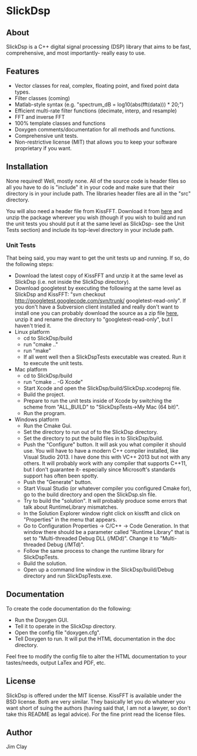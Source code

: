 SlickDsp
========

## About
SlickDsp is a C++ digital signal processing (DSP) library that aims to be fast, comprehensive, and most importantly- really easy to use.

## Features
* Vector classes for real, complex, floating point, and fixed point data types.
* Filter classes (coming)
* Matlab-style syntax (e.g. "spectrum_dB = log10(abs(fft(data))) * 20;")
* Efficient multi-rate filter functions (decimate, interp, and resample)
* FFT and inverse FFT
* 100% template classes and functions
* Doxygen comments/documentation for all methods and functions.
* Comprehensive unit tests.
* Non-restrictive license (MIT) that allows you to keep your software proprietary if you want.

## Installation
None required!  Well, mostly none.  All of the source code is header files so all you have to do is "include" it in your code and make sure that their directory is in your include path.  The libraries header files are all in the "src" directory.

You will also need a header file from KissFFT.  Download it from [here](https://sourceforge.net/projects/kissfft/) and unzip the package wherever you wish (though if you wish to build and run the unit tests you should put it at the same level as SlickDsp- see the Unit Tests section) and include its top-level directory in your include path.

### Unit Tests
That being said, you may want to get the unit tests up and running.  If so, do the following steps:

* Download the latest copy of KissFFT and unzip it at the same level as SlickDsp (i.e. not inside the SlickDsp directory).
* Download googletest by executing the following at the same level as SlickDsp and KissFFT: "svn checkout http://googletest.googlecode.com/svn/trunk/ googletest-read-only".  If you don't have a Subversion client installed and really don't want to install one you can probably download the source as a zip file [here](https://code.google.com/p/googletest/downloads/list), unzip it and rename the directory to "googletest-read-only", but I haven't tried it.
* Linux platform
    * cd to SlickDsp/build
    * run "cmake .."
    * run "make"
    * If all went well then a SlickDspTests executable was created.  Run it to execute the unit tests.
* Mac platform
    * cd to SlickDsp/build
    * run "cmake .. -G Xcode"
    * Start Xcode and open the SlickDsp/build/SlickDsp.xcodeproj file.
    * Build the project.
    * Prepare to run the unit tests inside of Xcode by switching the scheme from "ALL_BUILD" to "SlickDspTests->My Mac (64 bit)".
    * Run the program.
* Windows platform
    * Run the Cmake Gui.
    * Set the directory to run out of to the SlickDsp directory.
    * Set the directory to put the build files in to SlickDsp/build.
    * Push the "Configure" button.  It will ask you what compiler it should use.  You will have to have a modern C++ compiler installed, like Visual Studio 2013.  I have done this with VC++ 2013 but not with any others.  It will probably work with any compiler that supports C++11, but I don't guarantee it- especially since Microsoft's standards support has often been spotty.
    * Push the "Generate" button.
    * Start Visual Studio (or whatever compiler you configured Cmake for), go to the build directory and open the SlickDsp.sln file.
    * Try to build the "solution".  It will probably produce some errors that talk about RuntimeLibrary mismatches.
    * In the Solution Explorer window right click on kissfft and click on "Properties" in the menu that appears.
    *  Go to Configuration Properties -> C/C++ -> Code Generation.  In that window there should be a parameter called "Runtime Library" that is set to "Multi-threaded Debug DLL (/MDd)".  Change it to "Multi-threaded Debug (/MTd)".
    *  Follow the same process to change the runtime library for SlickDspTests.
    *  Build the solution.
    *  Open up a command line window in the SlickDsp/build/Debug directory and run SlickDspTests.exe.

## Documentation
To create the code documentation do the following:

* Run the Doxygen GUI.
* Tell it to operate in the SlickDsp directory.
* Open the config file "doxygen.cfg".
* Tell Doxygen to run.  It will put the HTML documentation in the doc directory.

Feel free to modify the config file to alter the HTML documentation to your tastes/needs, output LaTex and PDF, etc.

## License
SlickDsp is offered under the MIT license.  KissFFT is available under the BSD license.  Both are very similar.  They basically let you do whatever you want short of suing the authors (having said that, I am not a lawyer, so don't take this README as legal advice).  For the fine print read the license files.

## Author
Jim Clay